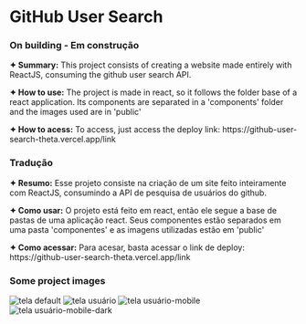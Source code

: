 <h1>GitHub User Search</h1>
<h3>On building - Em construção</h3>

<p><strong>✦ Summary:</strong> This project consists of creating a website made entirely with ReactJS, consuming the github user search API.
</p>

<p><strong>✦ How to use:</strong> The project is made in react, so it follows the folder base of a react application. Its components are separated in a 'components' folder and the images used are in 'public'
</p>

<p><strong>✦ How to acess:</strong> To access, just access the deploy link: https://github-user-search-theta.vercel.app/link
</p>

<h3>Tradução</h3>

<p><strong>✦ Resumo:</strong> Esse projeto consiste na criação de um site feito inteiramente com ReactJS, consumindo a API de pesquisa de usuários do github.</p>

<p><strong>✦ Como usar:</strong> O projeto está feito em react, então ele segue a base de pastas de uma aplicação react. Seus componentes estão separados em uma pasta 'componentes' e as imagens utilizadas estão em 'public'</p>

<p><strong>✦ Como acessar:</strong> Para acesar, basta acessar o link de deploy: https://github-user-search-theta.vercel.app/link</p>

<h3>Some project images</h3>

![tela default](https://user-images.githubusercontent.com/110418142/205054936-3be2dd06-bb50-4f69-8064-c09ac5b64a3d.png)
![tela usuário](https://user-images.githubusercontent.com/110418142/205054939-e03a3017-753d-4cff-b48f-b6ff73d93335.png)
![tela usuário-mobile](https://user-images.githubusercontent.com/110418142/205054941-7484b21d-ca62-43c4-859e-150840fcc254.png)
![tela usuário-mobile-dark](https://user-images.githubusercontent.com/110418142/205055275-1ba8326f-40ce-42bc-bb10-a3bad695c976.png)
